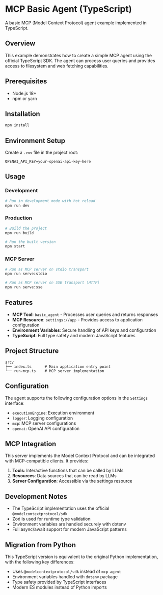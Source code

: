 # MCP Basic Agent (TypeScript)

A basic MCP (Model Context Protocol) agent example implemented in TypeScript.

## Overview

This example demonstrates how to create a simple MCP agent using the official TypeScript SDK. The agent can process user queries and provides access to filesystem and web fetching capabilities.

## Prerequisites

- Node.js 18+ 
- npm or yarn

## Installation

```bash
npm install
```

## Environment Setup

Create a `.env` file in the project root:

```env
OPENAI_API_KEY=your-openai-api-key-here
```

## Usage

### Development

```bash
# Run in development mode with hot reload
npm run dev
```

### Production

```bash
# Build the project
npm run build

# Run the built version
npm start
```

### MCP Server

```bash
# Run as MCP server on stdio transport
npm run serve:stdio

# Run as MCP server on SSE transport (HTTP)
npm run serve:sse
```

## Features

- **MCP Tool**: `basic_agent` - Processes user queries and returns responses
- **MCP Resource**: `settings://app` - Provides access to application configuration
- **Environment Variables**: Secure handling of API keys and configuration
- **TypeScript**: Full type safety and modern JavaScript features

## Project Structure

```
src/
├── index.ts      # Main application entry point
└── run-mcp.ts    # MCP server implementation
```

## Configuration

The agent supports the following configuration options in the `Settings` interface:

- `executionEngine`: Execution environment
- `logger`: Logging configuration
- `mcp`: MCP server configurations
- `openai`: OpenAI API configuration

## MCP Integration

This server implements the Model Context Protocol and can be integrated with MCP-compatible clients. It provides:

1. **Tools**: Interactive functions that can be called by LLMs
2. **Resources**: Data sources that can be read by LLMs  
3. **Server Configuration**: Accessible via the settings resource

## Development Notes

- The TypeScript implementation uses the official `@modelcontextprotocol/sdk`
- Zod is used for runtime type validation
- Environment variables are handled securely with dotenv
- Full async/await support for modern JavaScript patterns

## Migration from Python

This TypeScript version is equivalent to the original Python implementation, with the following key differences:

- Uses `@modelcontextprotocol/sdk` instead of `mcp-agent`
- Environment variables handled with `dotenv` package
- Type safety provided by TypeScript interfaces
- Modern ES modules instead of Python imports 